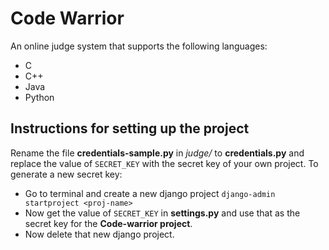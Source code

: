 
# Code Warrior

An online judge system that supports the following languages:  
- C
- C++
- Java
- Python


## Instructions for setting up the project

Rename the file **credentials-sample.py** in *judge/* to **credentials.py** and replace the value of `SECRET_KEY` with the secret key of your own project. To generate a new secret key:  
- Go to terminal and create a new django project `django-admin startproject <proj-name>`
- Now get the value of `SECRET_KEY` in **settings.py** and use that as the secret key for the **Code-warrior project**.
- Now delete that new django project.
